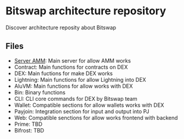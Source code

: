 # Bitswap architecture repository

Discover architecture reposity about Bitswap

## Files

- [Server AMM](https://github.com/BitSwap-BiFi/Bitswap-core/tree/main/server/amm): Main server for allow AMM works
- Contract: Main functions for contracts on DEX
- DEX: Main fuctions for make DEX works
- Lightning: Main functions for allow Lightning into DEX
- AluVM: Main functions for allow works with DEX
- Bin: Binary functions
- CLI: CLI core commands for DEX by Bitswap team 
- Wallet: Compatible sections for allow wallets works with DEX
- Payjoin: Integration section for input and output into PJ
- Web: Compatible senctions for allow works frontend with backend
- Prime: TBD
- Bifrost: TBD
